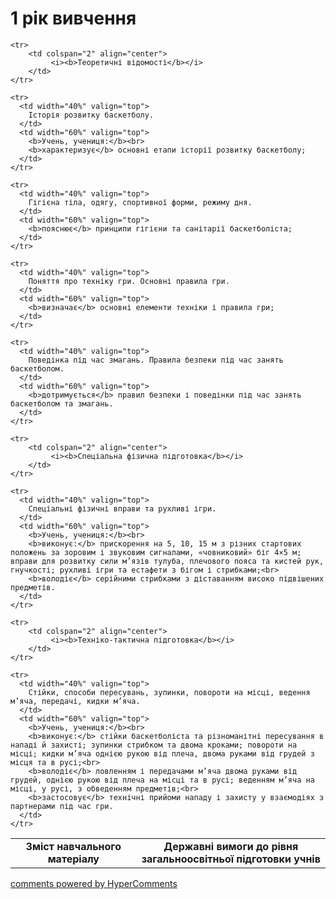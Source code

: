 <div id="hypercomments_widget" class="js-hypercomments-widget invisible"></div>

1 рік вивчення
=============================

<table>
  <body>
    <tr>
      <td width="40%" align="center">
        <b>Зміст навчального матеріалу</b>
      </td>
      <td width="60%" align="center" valign="top">
        <b>Державні вимоги до рівня загальноосвітньої підготовки учнів</b>
      </td>
    </tr>

    <tr>
    	<td colspan="2" align="center">
    		 <i><b>Теоретичні відомості</b></i>
    	</td>
    </tr>

    <tr>
      <td width="40%" valign="top">
        Історія розвитку баскетболу.
      </td>
      <td width="60%" valign="top">
        <b>Учень, учениця:</b><br>
        <b>характеризує</b> основні етапи історії розвитку баскетболу;
      </td>
    </tr>

    <tr>
      <td width="40%" valign="top">
        Гігієна тіла, одягу, спортивної форми, режиму дня.
      </td>
      <td width="60%" valign="top">
        <b>пояснює</b> принципи гігієни та санітарії баскетболіста;
      </td>
    </tr>

    <tr>
      <td width="40%" valign="top">
        Поняття про техніку гри. Основні правила гри. 
      </td>
      <td width="60%" valign="top">
        <b>визначає</b> основні елементи техніки і правила гри;
      </td>
    </tr>

    <tr>
      <td width="40%" valign="top">
        Поведінка під час змагань. Правила безпеки під час занять баскетболом.
      </td>
      <td width="60%" valign="top">
        <b>дотримується</b> правил безпеки і поведінки під час занять баскетболом та змагань.
      </td>
    </tr>

    <tr>
    	<td colspan="2" align="center">
    		 <i><b>Спеціальна фізична підготовка</b></i>
    	</td>
    </tr>

    <tr>
      <td width="40%" valign="top">
        Спеціальні фізичні вправи та рухливі ігри.
      </td>
      <td width="60%" valign="top">
        <b>Учень, учениця:</b><br>
        <b>виконує:</b> прискорення на 5, 10, 15 м з різних стартових положень за зоровим і звуковим сигналами, «човниковий» біг 4×5 м; вправи для розвитку сили м’язів тулуба, плечового пояса та кистей рук, гнучкості; рухливі ігри та естафети з бігом і стрибками;<br>
        <b>володіє</b> серійними стрибками з діставанням високо підвішених предметів.
      </td>
    </tr>

    <tr>
    	<td colspan="2" align="center">
    		 <i><b>Техніко-тактична підготовка</b></i>
    	</td>
    </tr>

    <tr>
      <td width="40%" valign="top">
        Стійки, способи пересувань, зупинки, повороти на місці, ведення м’яча, передачі, кидки м’яча.
      </td>
      <td width="60%" valign="top">
        <b>Учень, учениця:</b><br>
        <b>виконує:</b> стійки баскетболіста та різноманітні пересування в нападі й захисті; зупинки стрибком та двома кроками; повороти на місці; кидки м’яча однією рукою від плеча, двома руками від грудей з місця та в русі;<br>
        <b>володіє</b> ловленням і передачами м’яча двома руками від грудей, однією рукою від плеча на місці та в русі; веденням м’яча на місці, у русі, з обведенням предметів;<br>
        <b>застосовує</b> технічні прийоми нападу і захисту у взаємодіях з партнерами під час гри.
      </td>
    </tr>
  </body>
</table>

<div class="js-hypercomments-container">
    <a href="http://hypercomments.com" class="hc-link" title="comments widget">comments powered by HyperComments</a>
</div>